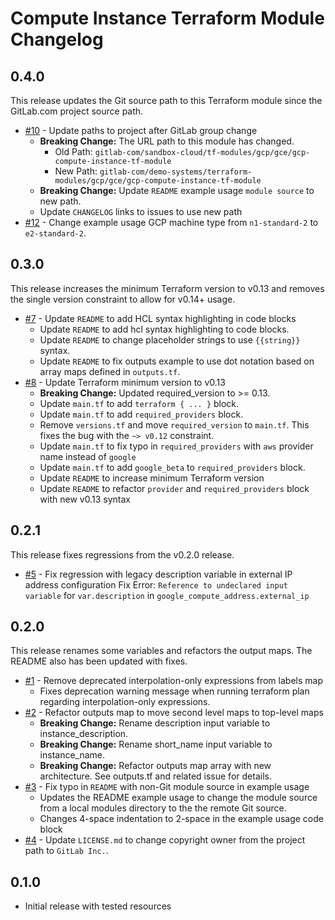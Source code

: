 # Compute Instance Terraform Module Changelog

## 0.4.0

This release updates the Git source path to this Terraform module since the GitLab.com project source path.

* [#10](https://gitlab.com/gitlab-com/demo-systems/terraform-modules/gcp/gce/gcp-compute-instance-tf-module/-/issues/10) - Update paths to project after GitLab group change
  * **Breaking Change:** The URL path to this module has changed.
    * Old Path: `gitlab-com/sandbox-cloud/tf-modules/gcp/gce/gcp-compute-instance-tf-module`
    * New Path: `gitlab-com/demo-systems/terraform-modules/gcp/gce/gcp-compute-instance-tf-module`
  * **Breaking Change:** Update `README` example usage `module source` to new path.
  * Update `CHANGELOG` links to issues to use new path
* [#12](https://gitlab.com/gitlab-com/demo-systems/terraform-modules/gcp/gce/gcp-compute-instance-tf-module/-/issues/12) - Change example usage GCP machine type from `n1-standard-2` to `e2-standard-2`.

## 0.3.0

This release increases the minimum Terraform version to v0.13 and removes the single version constraint to allow for v0.14+ usage.

* [#7](https://gitlab.com/gitlab-com/demo-systems/terraform-modules/gcp/gce/gcp-compute-instance-tf-module/-/issues/7) - Update `README` to add HCL syntax highlighting in code blocks
    * Update `README` to add hcl syntax highlighting to code blocks.
    * Update `README` to change placeholder strings to use `{{string}}` syntax.
    * Update `README` to fix outputs example to use dot notation based on array maps defined in `outputs.tf`.
* [#8](https://gitlab.com/gitlab-com/demo-systems/terraform-modules/gcp/gce/gcp-compute-instance-tf-module/-/issues/8) - Update Terraform minimum version to v0.13
    * **Breaking Change:** Updated required_version to >= 0.13.
    * Update `main.tf` to add `terraform { ... }` block.
    * Update `main.tf` to add `required_providers` block.
    * Remove `versions.tf` and move `required_version` to `main.tf`. This fixes the bug with the `~> v0.12` constraint.
    * Update `main.tf` to fix typo in `required_providers` with `aws` provider name instead of `google`
    * Update `main.tf` to add `google_beta` to `required_providers` block.
    * Update `README` to increase minimum Terraform version
    * Update `README` to refactor `provider` and `required_providers` block with new v0.13 syntax

## 0.2.1

This release fixes regressions from the v0.2.0 release.

* [#5](https://gitlab.com/gitlab-com/demo-systems/terraform-modules/gcp/gce/gcp-compute-instance-tf-module/-/issues/5) - Fix regression with legacy description variable in external IP address configuration
    Fix Error: `Reference to undeclared input variable` for `var.description` in `google_compute_address.external_ip`

## 0.2.0

This release renames some variables and refactors the output maps. The README also has been updated with fixes.

* [#1](https://gitlab.com/gitlab-com/demo-systems/terraform-modules/gcp/gce/gcp-compute-instance-tf-module/-/issues/1) - Remove deprecated interpolation-only expressions from labels map
    * Fixes deprecation warning message when running terraform plan regarding interpolation-only expressions.
* [#2](https://gitlab.com/gitlab-com/demo-systems/terraform-modules/gcp/gce/gcp-compute-instance-tf-module/-/issues/2) - Refactor outputs map to move second level maps to top-level maps
    * **Breaking Change:** Rename description input variable to instance_description.
    * **Breaking Change:** Rename short_name input variable to instance_name.
    * **Breaking Change:** Refactor outputs map array with new architecture. See outputs.tf and related issue for details.
* [#3](https://gitlab.com/gitlab-com/demo-systems/terraform-modules/gcp/gce/gcp-compute-instance-tf-module/-/issues/3) - Fix typo in `README` with non-Git module source in example usage
    * Updates the README example usage to change the module source from a local modules directory to the the remote Git source.
    * Changes 4-space indentation to 2-space in the example usage code block
* [#4](https://gitlab.com/gitlab-com/demo-systems/terraform-modules/gcp/gce/gcp-compute-instance-tf-module/-/issues/4) - Update `LICENSE.md` to change copyright owner from the project path to `GitLab Inc.`.

## 0.1.0

* Initial release with tested resources
